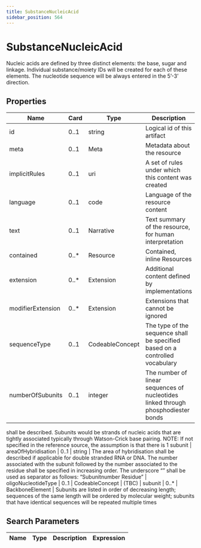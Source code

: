 ```yaml
---
title: SubstanceNucleicAcid
sidebar_position: 564
---
```


# SubstanceNucleicAcid

Nucleic acids are defined by three distinct elements: the base, sugar and linkage. Individual substance/moiety IDs will
be created for each of these elements. The nucleotide sequence will be always entered in the 5’-3’ direction.

## Properties

| Name              | Card  | Type            | Description                                                                       |
| ----------------- | ----- | --------------- | --------------------------------------------------------------------------------- |
| id                | 0..1  | string          | Logical id of this artifact                                                       |
| meta              | 0..1  | Meta            | Metadata about the resource                                                       |
| implicitRules     | 0..1  | uri             | A set of rules under which this content was created                               |
| language          | 0..1  | code            | Language of the resource content                                                  |
| text              | 0..1  | Narrative       | Text summary of the resource, for human interpretation                            |
| contained         | 0..\* | Resource        | Contained, inline Resources                                                       |
| extension         | 0..\* | Extension       | Additional content defined by implementations                                     |
| modifierExtension | 0..\* | Extension       | Extensions that cannot be ignored                                                 |
| sequenceType      | 0..1  | CodeableConcept | The type of the sequence shall be specified based on a controlled vocabulary      |
| numberOfSubunits  | 0..1  | integer         | The number of linear sequences of nucleotides linked through phosphodiester bonds |

shall be described. Subunits would be strands of nucleic acids that are tightly associated typically through
Watson-Crick base pairing. NOTE: If not specified in the reference source, the assumption is that there is 1 subunit
| areaOfHybridisation | 0..1 | string | The area of hybridisation shall be described if applicable for double stranded
RNA or DNA. The number associated with the subunit followed by the number associated to the residue shall be specified
in increasing order. The underscore “” shall be used as separator as follows: “Subunitnumber Residue”
| oligoNucleotideType | 0..1 | CodeableConcept | (TBC)
| subunit | 0..\* | BackboneElement | Subunits are listed in order of decreasing length; sequences of the same length
will be ordered by molecular weight; subunits that have identical sequences will be repeated multiple times

## Search Parameters

| Name | Type | Description | Expression |
| ---- | ---- | ----------- | ---------- |
